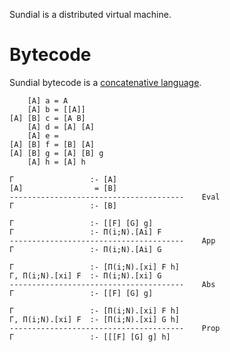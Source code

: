 Sundial is a distributed virtual machine.

# Bytecode
Sundial bytecode is a [concatenative language](http://tunes.org/~iepos/joy.html).

``` 
    [A] a = A
    [A] b = [[A]]
[A] [B] c = [A B]
    [A] d = [A] [A]
    [A] e =
[A] [B] f = [B] [A]
[A] [B] g = [A] [B] g
    [A] h = [A] h
```

```
Γ                 :- [A]
[A]                = [B]
---------------------------------------    Eval
Γ                 :- [B]

Γ                 :- [[F] [G] g]
Γ                 :- Π(i;N).[Ai] F
---------------------------------------    App
Γ                 :- Π(i;N).[Ai] G

Γ                 :- [Π(i;N).[xi] F h]
Γ, Π(i;N).[xi] F  :- Π(i;N).[xi] G
---------------------------------------    Abs
Γ                 :- [[F] [G] g]

Γ                 :- [Π(i;N).[xi] F h]
Γ, Π(i;N).[xi] F  :- [Π(i;N).[xi] G h]
---------------------------------------    Prop
Γ                 :- [[[F] [G] g] h]
```
